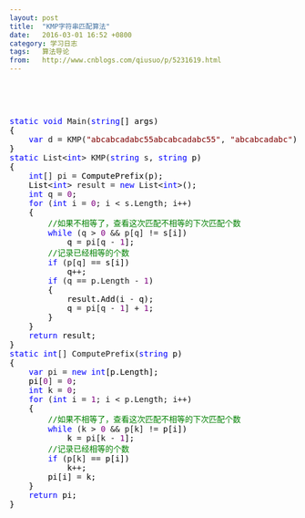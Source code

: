 ```yaml
---
layout: post
title:  "KMP字符串匹配算法"
date:   2016-03-01 16:52 +0800
category: 学习日志
tags:   算法导论
from:   http://www.cnblogs.com/qiusuo/p/5231619.html
---
```

<p>&nbsp;</p>
<p>&nbsp;</p>
<div class="cnblogs_code">
<pre><span style="color: #0000ff;">static</span> <span style="color: #0000ff;">void</span> Main(<span style="color: #0000ff;">string</span><span style="color: #000000;">[] args)
{
    </span><span style="color: #0000ff;">var</span> d = KMP(<span style="color: #800000;">"</span><span style="color: #800000;">abcabcadabc55abcabcadabc55</span><span style="color: #800000;">"</span>, <span style="color: #800000;">"</span><span style="color: #800000;">abcabcadabc</span><span style="color: #800000;">"</span><span style="color: #000000;">);
}
</span><span style="color: #0000ff;">static</span> List&lt;<span style="color: #0000ff;">int</span>&gt; KMP(<span style="color: #0000ff;">string</span> s, <span style="color: #0000ff;">string</span><span style="color: #000000;"> p)
{
    </span><span style="color: #0000ff;">int</span>[] pi =<span style="color: #000000;"> ComputePrefix(p);
    List</span>&lt;<span style="color: #0000ff;">int</span>&gt; result = <span style="color: #0000ff;">new</span> List&lt;<span style="color: #0000ff;">int</span>&gt;<span style="color: #000000;">();
    </span><span style="color: #0000ff;">int</span> q = <span style="color: #800080;">0</span><span style="color: #000000;">;
    </span><span style="color: #0000ff;">for</span> (<span style="color: #0000ff;">int</span> i = <span style="color: #800080;">0</span>; i &lt; s.Length; i++<span style="color: #000000;">)
    {
        </span><span style="color: #008000;">//</span><span style="color: #008000;">如果不相等了，查看这次匹配不相等的下次匹配个数</span>
        <span style="color: #0000ff;">while</span> (q &gt; <span style="color: #800080;">0</span> &amp;&amp; p[q] !=<span style="color: #000000;"> s[i])
            q </span>= pi[q - <span style="color: #800080;">1</span><span style="color: #000000;">];
        </span><span style="color: #008000;">//</span><span style="color: #008000;">记录已经相等的个数</span>
        <span style="color: #0000ff;">if</span> (p[q] ==<span style="color: #000000;"> s[i])
            q</span>++<span style="color: #000000;">;
        </span><span style="color: #0000ff;">if</span> (q == p.Length - <span style="color: #800080;">1</span><span style="color: #000000;">)
        {
            result.Add(i </span>-<span style="color: #000000;"> q);
            q </span>= pi[q - <span style="color: #800080;">1</span>] + <span style="color: #800080;">1</span><span style="color: #000000;">;
        }
    }
    </span><span style="color: #0000ff;">return</span><span style="color: #000000;"> result;
}
</span><span style="color: #0000ff;">static</span> <span style="color: #0000ff;">int</span>[] ComputePrefix(<span style="color: #0000ff;">string</span><span style="color: #000000;"> p)
{
    </span><span style="color: #0000ff;">var</span> pi = <span style="color: #0000ff;">new</span> <span style="color: #0000ff;">int</span><span style="color: #000000;">[p.Length];
    pi[</span><span style="color: #800080;">0</span>] = <span style="color: #800080;">0</span><span style="color: #000000;">;
    </span><span style="color: #0000ff;">int</span> k = <span style="color: #800080;">0</span><span style="color: #000000;">;
    </span><span style="color: #0000ff;">for</span> (<span style="color: #0000ff;">int</span> i = <span style="color: #800080;">1</span>; i &lt; p.Length; i++<span style="color: #000000;">)
    {
        </span><span style="color: #008000;">//</span><span style="color: #008000;">如果不相等了，查看这次匹配不相等的下次匹配个数</span>
        <span style="color: #0000ff;">while</span> (k &gt; <span style="color: #800080;">0</span> &amp;&amp; p[k] !=<span style="color: #000000;"> p[i])
            k </span>= pi[k - <span style="color: #800080;">1</span><span style="color: #000000;">];
        </span><span style="color: #008000;">//</span><span style="color: #008000;">记录已经相等的个数</span>
        <span style="color: #0000ff;">if</span> (p[k] ==<span style="color: #000000;"> p[i])
            k</span>++<span style="color: #000000;">;
        pi[i] </span>=<span style="color: #000000;"> k;
    }
    </span><span style="color: #0000ff;">return</span><span style="color: #000000;"> pi;
}</span></pre>
</div>
<p>&nbsp;</p>
